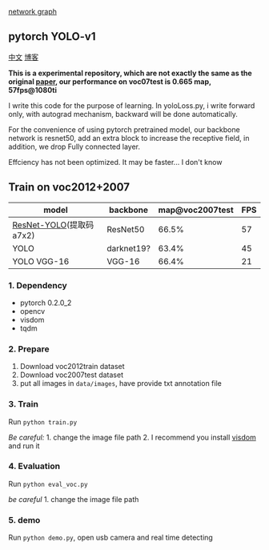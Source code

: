 [network graph](Digraph.gv.pdf)


## pytorch YOLO-v1

[中文](中文.md) [博客](https://www.cnblogs.com/xiongzihua/p/9315183.html)

**This is a experimental repository, which are not exactly the same as the original [paper](https://arxiv.org/pdf/1506.02640.pdf), our performance on voc07test is 0.665 map, 57fps@1080ti**

I write this code for the purpose of learning. In yoloLoss.py, i write forward only, with autograd mechanism, backward will be done automatically.

For the convenience of using pytorch pretrained model, our backbone network is resnet50, add an extra block to increase the receptive field, in addition, we drop Fully connected layer.

Effciency has not been optimized. It may be faster... I don't know

## Train on voc2012+2007
| model                | backbone | map@voc2007test  | FPS  |
| -------------------- | -------------- | ---------- | -------   |
| [ResNet-YOLO](https://pan.baidu.com/s/1ci_WfRCBvxxl857SEBU0gw)(提取码a7x2) |   ResNet50        | 66.5%      |  57   |
| YOLO  |   darknet19?        | 63.4%      |  45   |
| YOLO VGG-16  |   VGG-16        | 66.4%      |  21   |

### 1. Dependency
- pytorch 0.2.0_2
- opencv
- visdom
- tqdm

### 2. Prepare

1. Download voc2012train dataset
2. Download voc2007test dataset
3. put all images in `data/images`, have provide txt annotation file

### 3. Train
Run `python train.py`

*Be careful:* 1. change the image file path 2. I recommend you install [visdom](https://github.com/facebookresearch/visdom) and run it

### 4. Evaluation
Run `python eval_voc.py`

*be careful* 1. change the image file path

### 5. demo

Run `python demo.py`, open usb camera and real time detecting

